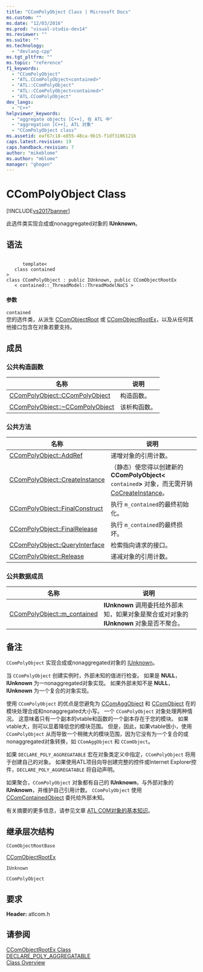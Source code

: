 ```yaml
---
title: "CComPolyObject Class | Microsoft Docs"
ms.custom: ""
ms.date: "12/03/2016"
ms.prod: "visual-studio-dev14"
ms.reviewer: ""
ms.suite: ""
ms.technology: 
  - "devlang-cpp"
ms.tgt_pltfrm: ""
ms.topic: "reference"
f1_keywords: 
  - "CComPolyObject"
  - "ATL.CComPolyObject<contained>"
  - "ATL::CComPolyObject"
  - "ATL::CComPolyObject<contained>"
  - "ATL.CComPolyObject"
dev_langs: 
  - "C++"
helpviewer_keywords: 
  - "aggregate objects [C++], 在 ATL 中"
  - "aggregation [C++], ATL 对象"
  - "CComPolyObject class"
ms.assetid: eaf67c18-e855-48ca-9b15-f1df3106121b
caps.latest.revision: 19
caps.handback.revision: 7
author: "mikeblome"
ms.author: "mblome"
manager: "ghogen"
---
```

# CComPolyObject Class
[!INCLUDE[vs2017banner](../../assembler/inline/includes/vs2017banner.md)]

此选件类实现合成或nonaggregated对象的 **IUnknown**。  
  
## 语法  
  
```  
  
      template<  
   class contained   
>  
class CComPolyObject : public IUnknown, public CComObjectRootEx  
   < contained::_ThreadModel::ThreadModelNoCS >  
```  
  
#### 参数  
 `contained`  
 您的选件类，从派生 [CComObjectRoot](../../atl/reference/ccomobjectroot-class.md) 或 [CComObjectRootEx](../../atl/reference/ccomobjectrootex-class.md)，以及从任何其他接口包含在对象若要支持。  
  
## 成员  
  
### 公共构造函数  
  
|名称|说明|  
|--------|--------|  
|[CComPolyObject::CComPolyObject](../Topic/CComPolyObject::CComPolyObject.md)|构造函数。|  
|[CComPolyObject::~CComPolyObject](../Topic/CComPolyObject::~CComPolyObject.md)|该析构函数。|  
  
### 公共方法  
  
|名称|说明|  
|--------|--------|  
|[CComPolyObject::AddRef](../Topic/CComPolyObject::AddRef.md)|递增对象的引用计数。|  
|[CComPolyObject::CreateInstance](../Topic/CComPolyObject::CreateInstance.md)|（静态）使您得以创建新的 **CComPolyObject\<** `contained`**\>** 对象，而无需开销 [CoCreateInstance](http://msdn.microsoft.com/library/windows/desktop/ms686615)。|  
|[CComPolyObject::FinalConstruct](../Topic/CComPolyObject::FinalConstruct.md)|执行 `m_contained`的最终初始化。|  
|[CComPolyObject::FinalRelease](../Topic/CComPolyObject::FinalRelease.md)|执行 `m_contained`的最终损坏。|  
|[CComPolyObject::QueryInterface](../Topic/CComPolyObject::QueryInterface.md)|检索指向请求的接口。|  
|[CComPolyObject::Release](../Topic/CComPolyObject::Release.md)|递减对象的引用计数。|  
  
### 公共数据成员  
  
|名称|说明|  
|--------|--------|  
|[CComPolyObject::m\_contained](../Topic/CComPolyObject::m_contained.md)|**IUnknown** 调用委托给外部未知，如果对象是聚合或对对象的 **IUnknown** 对象是否不聚合。|  
  
## 备注  
 `CComPolyObject` 实现合成或nonaggregated对象的 [IUnknown](http://msdn.microsoft.com/library/windows/desktop/ms680509)。  
  
 当 `CComPolyObject` 创建实例时，外部未知的值进行检查。  如果是 **NULL**，**IUnknown** 为一nonaggregated对象实现。  如果外部未知不是 **NULL**，**IUnknown** 为一个复合的对象实现。  
  
 使用 `CComPolyObject` 的优点是您避免为 [CComAggObject](../../atl/reference/ccomaggobject-class.md) 和 [CComObject](../../atl/reference/ccomobject-class.md) 在的模块处理合成和nonaggregated大小写。  一个 `CComPolyObject` 对象处理两种情况。  这意味着只有一个副本的vtable和函数的一个副本存在于您的模块。  如果vtable大，则可以显着降低您的模块范围。  但是，因此，如果vtable很小，使用 `CComPolyObject` 从而导致一个稍微大的模块范围，因为它没有为一个复合的或nonaggregated对象转换，如 `CComAggObject` 和 `CComObject`。  
  
 如果 `DECLARE_POLY_AGGREGATABLE` 宏在对象类定义中指定，`CComPolyObject` 将用于创建自己的对象。  如果使用ATL项目向导创建完整的控件或Internet Explorer控件，`DECLARE_POLY_AGGREGATABLE` 将自动声明。  
  
 如果聚合，`CComPolyObject` 对象都有自己的 **IUnknown**，与外部对象的 **IUnknown**，并维护自己引用计数。  `CComPolyObject` 使用 [CComContainedObject](../../atl/reference/ccomcontainedobject-class.md) 委托给外部未知。  
  
 有关摘要的更多信息，请参见文章 [ATL COM对象的基本知识](../../atl/fundamentals-of-atl-com-objects.md)。  
  
## 继承层次结构  
 `CComObjectRootBase`  
  
 [CComObjectRootEx](../../atl/reference/ccomobjectrootex-class.md)  
  
 `IUnknown`  
  
 `CComPolyObject`  
  
## 要求  
 **Header:** atlcom.h  
  
## 请参阅  
 [CComObjectRootEx Class](../../atl/reference/ccomobjectrootex-class.md)   
 [DECLARE\_POLY\_AGGREGATABLE](../Topic/DECLARE_POLY_AGGREGATABLE.md)   
 [Class Overview](../../atl/atl-class-overview.md)